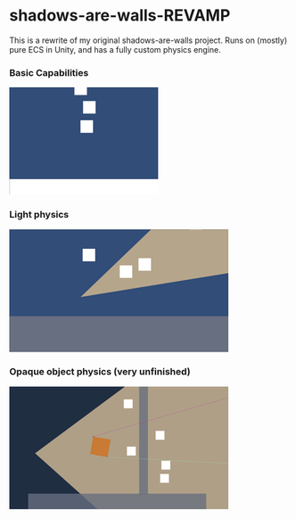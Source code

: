 # shadows-are-walls-REVAMP
This is a rewrite of my original shadows-are-walls project. Runs on (mostly) pure ECS in Unity, and has a fully custom physics engine.


### Basic Capabilities

![](https://github.com/EricPendergast/shadows-are-walls-REVAMP/blob/main/Gifs/3%20Boxes.gif)

### Light physics

![](https://github.com/EricPendergast/shadows-are-walls-REVAMP/blob/main/Gifs/Boxes%20with%20light.gif)

### Opaque object physics (very unfinished)

![](https://github.com/EricPendergast/shadows-are-walls-REVAMP/blob/main/Gifs/Opaque%20objects%20-%20prototype.gif)
